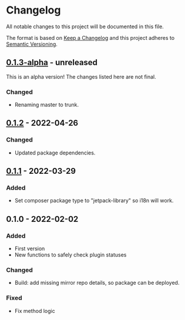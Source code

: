 # Changelog

All notable changes to this project will be documented in this file.

The format is based on [Keep a Changelog](https://keepachangelog.com/en/1.0.0/)
and this project adheres to [Semantic Versioning](https://semver.org/spec/v2.0.0.html).

## [0.1.3-alpha] - unreleased

This is an alpha version! The changes listed here are not final.

### Changed
- Renaming master to trunk.

## [0.1.2] - 2022-04-26
### Changed
- Updated package dependencies.

## [0.1.1] - 2022-03-29
### Added
- Set composer package type to "jetpack-library" so i18n will work.

## 0.1.0 - 2022-02-02
### Added
- First version
- New functions to safely check plugin statuses

### Changed
- Build: add missing mirror repo details, so package can be deployed.

### Fixed
- Fix method logic

[0.1.3-alpha]: https://github.com/Automattic/jetpack-plugins-installer/compare/v0.1.2...v0.1.3-alpha
[0.1.2]: https://github.com/Automattic/jetpack-plugins-installer/compare/v0.1.1...v0.1.2
[0.1.1]: https://github.com/Automattic/jetpack-plugins-installer/compare/v0.1.0...v0.1.1
